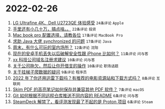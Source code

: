 # 2022-02-26

1. [LG Ultrafine 4K、Dell U2723QE 体验感受](https://www.v2ex.com/t/836529) `24条评论` `Apple`
1. [手里还有小几十万，搞点啥。。](https://www.v2ex.com/t/836548) `22条评论` `投资`
1. [Mac book pro 配置选择，请教各位](https://www.v2ex.com/t/836532) `17条评论` `MacBook Pro`
1. [求助 Java 大佬 synchronized 的问题](https://www.v2ex.com/t/836521) `17条评论` `Java`
1. [周末，有什么可玩的室内场所？](https://www.v2ex.com/t/836525) `12条评论` `沈阳`
1. [现在的安卓手机丢失以后破解安全性跟 iPhone 比如何？](https://www.v2ex.com/t/836539) `11条评论` `问与答`
1. [xx 科技公司域名注册求建议](https://www.v2ex.com/t/836552) `10条评论` `问与答`
1. [关于公司拖欠，然后让你开借支的操作](https://www.v2ex.com/t/836543) `10条评论` `职场话题`
1. [关于挂梯子爬数据的疑问](https://www.v2ex.com/t/836531) `9条评论` `程序员`
1. [2022 年了你还用迅雷下载吗？有推荐的电影资源站和下载方式吗？](https://www.v2ex.com/t/836551) `8条评论` `互联网`
1. [Skim PDF 的高亮笔记如何保存并兼容其他 PDF 软件？](https://www.v2ex.com/t/836537) `7条评论` `macOS`
1. [Git 如何根据不同远程仓库推送不同内容的 README](https://www.v2ex.com/t/836549) `6条评论` `问与答`
1. [SteamDeck 解禁了，看评测发现最了不起的是 Proton 项目](https://www.v2ex.com/t/836527) `6条评论` `Steam`
